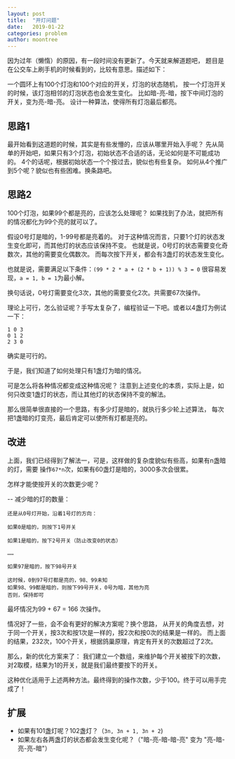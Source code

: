 ```yaml
---
layout: post
title:  "开灯问题"
date:   2019-01-22
categories: problem
author: moontree
---
```


因为过年（懒惰）的原因，有一段时间没有更新了。今天就来解道题吧，
题目是在公交车上刷手机的时候看到的，比较有意思。描述如下：

一个圆环上有100个灯泡和100个对应的开关，灯泡的状态随机，
按一个灯泡开关的时候，该灯泡相邻的灯泡状态也会发生变化。
比如暗-亮-暗，按下中间灯泡的开关，变为亮-暗-亮。
设计一种算法，使得所有灯泡最后都亮。

## 思路1
最开始看到这道题的时候，其实是有些发懵的，应该从哪里开始入手呢？
先从简单的开始吧，如果只有3个灯泡，初始状态不合适的话，无论如何是不可能成功的。
4个的话呢，根据初始状态一个个按过去，貌似也有些复杂。
如何从4个推广到5个呢？貌似也有些困难。换条路吧。
## 思路2
100个灯泡，如果99个都是亮的，应该怎么处理呢？
如果找到了办法，就把所有的情况都化为99个亮的就可以了。

假设0号灯是暗的，1-99号都是亮着的。
对于这种情况而言，只要1个灯的状态发生变化即可，而其他灯的状态应该保持不变。
也就是说，0号灯的状态需要变化奇数次，其他的需要变化偶数次。
而每次按下开关，都会有3盏灯的状态发生变化。

也就是说，需要满足以下条件：`(99 * 2 * a + (2 * b + 1)) % 3 = 0`
很容易发现，`a = 1, b = 1`为最小解。

换句话说，0号灯需要变化3次，其他的需要变化2次。共需要67次操作。

理论上可行，怎么验证呢？手写太复杂了，编程验证一下吧。或者以4盏灯为例试一下：
```
1 0 3
0 1 2
2 3 0
```
确实是可行的。

于是，我们知道了如何处理只有1盏灯为暗的情况。

可是怎么将各种情况都变成这种情况呢？
注意到上述变化的本质，实际上是，如何只改变1盏灯的状态，而让其他灯的状态保持不变的解法。

那么很简单很直接的一个思路，有多少灯是暗的，就执行多少轮上述算法，
每次把1盏暗的灯变亮，最后肯定可以使所有灯都是亮的。

## 改进
上面，我们已经得到了解法一，可是，这样做的复杂度貌似有些高，如果有n盏暗的灯，需要
操作`67*n`次，如果有60盏灯是暗的，3000多次会很累。

怎样才能使按开关的次数更少呢？

-- 减少暗的灯的数量：
```
还是从0号灯开始，沿着1号灯的方向：

如果0是暗的，则按下1号开关

如果1是暗的，按下2号开关（防止改变0的状态）

……

如果97是暗的，按下98号开关

这时候，0到97号灯都是亮的，98、99未知
如果98、99都是暗的，则按下99号开关，0号为暗，其他为亮
否则，保持即可
```

最坏情况为99 + 67 = 166 次操作。

情况好了一些，会不会有更好的解决方案呢？换个思路，
从开关的角度去想，对于同一个开关，按3次和按1次是一样的，按2次和按0次的结果是一样的。
而上面的结果，232次，100个开关，根据鸽巢原理，肯定有开关的次数超过了2次。

那么，新的优化方案来了：
我们建立一个数组，来维护每个开关被按下的次数，
对2取模，结果为1的开关，就是我们最终要按下的开关。

这种优化适用于上述两种方法。最终得到的操作次数，少于100。终于可以用手完成了！


## 扩展

- 如果有101盏灯呢？102盏灯？（`3n, 3n + 1, 3n + 2`)
- 如果左右各两盏灯的状态都会发生变化呢？（"暗-亮-暗-暗-亮" 变为 "亮-暗-亮-亮-暗"）

